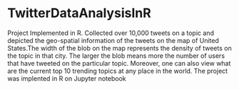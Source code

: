 # TwitterDataAnalysisInR
Project Implemented in R.
Collected over 10,000 tweets on a topic and depicted the geo-spatial information of the tweets on the map of United States.The width of the blob on the map represents the density of tweets on the topic in that city. The larger the blob means more the number of users that have tweeted on the particular topic. Moreover, one can also view what are the current top 10 trending topics at any place in the world.
The project was implented in R on Jupyter notebook
